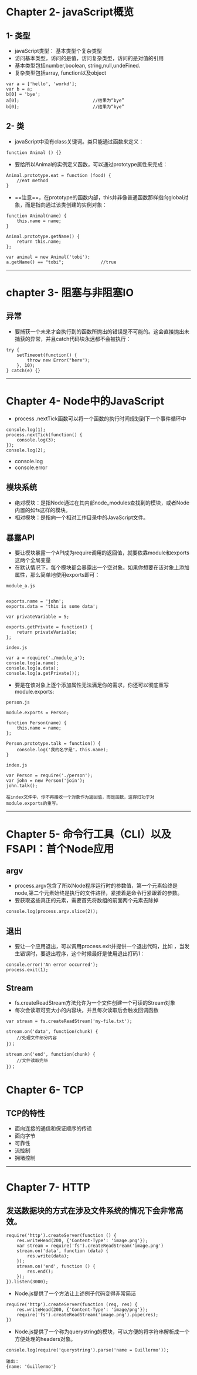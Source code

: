 # Chapter 2- javaScript概览
## 1- 类型
- javaScript类型： 基本类型个复杂类型
- 访问基本类型，访问的是值，访问复杂类型，访问的是对值的引用
- 基本类型包括number,boolean, string,null,undeFined.
- 复杂类型包括array, function以及object
```
var a = ['hello', 'workd'];
var b = a;
b[0] = 'bye';
a[0];                            //结果为“bye”
b[0];                            //结果为“bye”
```
## 2- 类
- javaScript中没有class关键词。类只能通过函数来定义：
```
function Animal () {}
```
- 要给所以Animal的实例定义函数，可以通过prototype属性来完成：
```
Animal.prototype.eat = function (food) {
    //eat method
}
```
- ==注意==，在prototype的函数内部，this并非像普通函数那样指向global对象，而是指向通过该类创建的实例对象：
```
function Animal(name) {
    this.name = name;
}

Animal.prototype.getName() {
    return this.name;
};

var animal = new Animal('tobi');
a.getName() == "tobi";              //true
```
_____
# chapter 3- 阻塞与非阻塞IO
## 异常
- 要捕获一个未来才会执行到的函数所抛出的错误是不可能的。这会直接抛出未捕获的异常，并且catch代码块永远都不会被执行：
```
try {
    setTimeout(function() {
        throw new Error("here");
    }, 10);
} catch(e) {}
```
_____
# Chapter 4- Node中的JavaScript
- process .nextTick函数可以将一个函数的执行时间规划到下一个事件循环中
```
console.log(1);
process.nextTick(function() {
    console.log(3);
});
console.log(2);
```
- console.log
- console.error
## 模块系统
- 绝对模块：是指Node通过在其内部node_modules查找到的模块，或者Node内置的如fs这样的模块。
- 相对模块：是指向一个相对工作目录中的JavaScript文件。
## 暴露API
- 要让模块暴露一个API成为require调用的返回值，就要依靠module和exports这两个全局变量
- 在默认情况下，每个模块都会暴露出一个空对象。如果你想要在该对象上添加属性，那么简单地使用exports即可：
```
module_a.js


exports.name = 'john';
exports.data = 'this is some data';

var privateVariable = 5;

exports.getPrivate = function() {
    return privateVariable;
};
```
```
index.js

var a = require('./module_a');
console.log(a.name);
console.log(a.data);
console.log(a.getPrivate());
```
- 要是在该对象上逐个添加属性无法满足你的需求，你还可以彻底重写module.exports:
```
person.js

module.exports = Person;

function Person(name) {
    this.name = name;
};

Person.prototype.talk = function() {
    console.log('我的名字是'，this.name);
}
```
```
index.js

var Person = require('./person');
var john = new Person('join');
john.talk();

在index文件中，你不再接收一个对象作为返回值，而是函数，这得归功于对module.exports的重写。
```
______
# Chapter 5- 命令行工具（CLI）以及FSAPI：首个Node应用
## argv
- process.argv包含了所以Node程序运行时的参数值，第一个元素始终是node,第二个元素始终是执行的文件路径，紧接着是命令行紧跟着的参数。
- 要获取这些真正的元素，需要首先将数组的前面两个元素去除掉
```
console.log(process.argv.slice(2));
```
## 退出
- 要让一个应用退出，可以调用process.exit并提供一个退出代码，比如 ，当发生错误时，要退出程序，这个时候最好是使用退出打码1：
```
console.error('An error occurred');
process.exit(1);
```
## Stream
- fs.createReadStream方法允许为一个文件创建一个可读的Stream对象
- 每次会读取可变大小的内容块，并且每次读取后会触发回调函数
```
var stream = fs.createReadStream('my-file.txt');

stream.on('data', function(chunk) {
    //处理文件部分内容
})；

stream.on('end', function(chunk) {
    //文件读取完毕
})；
```
# Chapter 6- TCP
## TCP的特性
- 面向连接的通信和保证顺序的传递
- 面向字节
- 可靠性
- 流控制
- 拥堵控制
______
# Chapter 7- HTTP
## 发送数据块的方式在涉及文件系统的情况下会非常高效。
```
require('http').createServer(function () {
    res.writeHead(200, {'Content-Type': 'image.png'});
    var stream = require('fs').createReadStream('image.png')
    stream.on('data', function (data) {
        res.write(data);
    });
    stream.on('end', function () {
        res.end();
    });
}).listen(3000);
```
- Node.js提供了一个方法让上述例子代码变得非常简洁
```
require('http').createServer(function (req, res) {
    res.writeHead(200, {'Content-Type': 'image/png'});
    require('fs').createReadStream('image.png').pipe(res);
})
```
-  Node.js提供了一个称为querystring的模块，可以方便的将字符串解析成一个方便处理的headers对象。
```
console.log(require('querystring').parse('name = Guillermo'));

输出：
{name: 'Guillermo'}
```